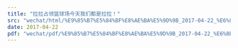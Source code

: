 ```yaml
---
title: "拉拉占领篮球场今天我们都是拉拉！"
src: "wechat/html/%E9%85%B7%E5%84%BF%E8%AE%BA%E5%9D%9B_2017-04-22_%E6%8B%89%E6%8B%89%E5%8D%A0%E9%A2%86%E7%AF%AE%E7%90%83%E5%9C%BA%E4%BB%8A%E5%A4%A9%E6%88%91%E4%BB%AC%E9%83%BD%E6%98%AF%E6%8B%89%E6%8B%89%EF%BC%81.html"
date: 2017-04-22
pdf: "wechat/pdf/%E9%85%B7%E5%84%BF%E8%AE%BA%E5%9D%9B_2017-04-22_%E6%8B%89%E6%8B%89%E5%8D%A0%E9%A2%86%E7%AF%AE%E7%90%83%E5%9C%BA%E4%BB%8A%E5%A4%A9%E6%88%91%E4%BB%AC%E9%83%BD%E6%98%AF%E6%8B%89%E6%8B%89%EF%BC%81.pdf"
---
```

